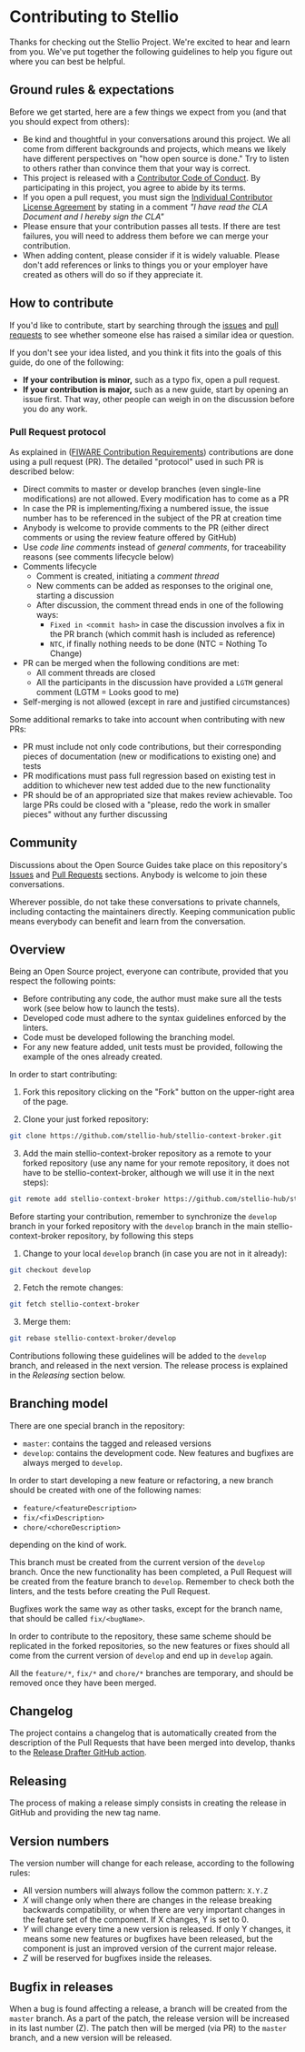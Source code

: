 # Contributing to Stellio

Thanks for checking out the Stellio Project. We're excited to hear and learn from you. We've put together the following
guidelines to help you figure out where you can best be helpful.

## Ground rules & expectations

Before we get started, here are a few things we expect from you (and that you should expect from others):

-   Be kind and thoughtful in your conversations around this project. We all come from different backgrounds and
    projects, which means we likely have different perspectives on "how open source is done." Try to listen to others
    rather than convince them that your way is correct.
-   This project is released with a [Contributor Code of Conduct](./CODE_OF_CONDUCT.md). By participating in this
    project, you agree to abide by its terms.
-   If you open a pull request, you must sign the
    [Individual Contributor License Agreement](https://fiware.github.io/contribution-requirements/individual-cla.pdf) by
    stating in a comment _"I have read the CLA Document and I hereby sign the CLA"_
-   Please ensure that your contribution passes all tests. If there are test failures, you will need to address them
    before we can merge your contribution.
-   When adding content, please consider if it is widely valuable. Please don't add references or links to things you or
    your employer have created as others will do so if they appreciate it.

## How to contribute

If you'd like to contribute, start by searching through the [issues](https://github.com/stellio-hub/stellio-context-broker/issues) and
[pull requests](https://github.com/stellio-hub/stellio-context-broker/pulls) to see whether someone else has raised a similar idea or
question.

If you don't see your idea listed, and you think it fits into the goals of this guide, do one of the following:

-   **If your contribution is minor,** such as a typo fix, open a pull request.
-   **If your contribution is major,** such as a new guide, start by opening an issue first. That way, other people can
    weigh in on the discussion before you do any work.

### Pull Request protocol

As explained in ([FIWARE Contribution Requirements](https://fiware-requirements.readthedocs.io/en/latest))
contributions are done using a pull request (PR). The detailed "protocol" used in such PR is described below:

* Direct commits to master or develop branches (even single-line modifications) are not allowed. Every modification has to come as a PR
* In case the PR is implementing/fixing a numbered issue, the issue number has to be referenced in the subject of the PR at creation time
* Anybody is welcome to provide comments to the PR (either direct comments or using the review feature offered by GitHub)
* Use *code line comments* instead of *general comments*, for traceability reasons (see comments lifecycle below)
* Comments lifecycle
    * Comment is created, initiating a *comment thread*
    * New comments can be added as responses to the original one, starting a discussion
    * After discussion, the comment thread ends in one of the following ways:
        * `Fixed in <commit hash>` in case the discussion involves a fix in the PR branch (which commit hash is
          included as reference)
        * `NTC`, if finally nothing needs to be done (NTC = Nothing To Change)
* PR can be merged when the following conditions are met:
    * All comment threads are closed
    * All the participants in the discussion have provided a `LGTM` general comment (LGTM = Looks good to me)
* Self-merging is not allowed (except in rare and justified circumstances)

Some additional remarks to take into account when contributing with new PRs:

* PR must include not only code contributions, but their corresponding pieces of documentation (new or modifications to existing one) and tests
* PR modifications must pass full regression based on existing test in addition to whichever new test added due to the new functionality
* PR should be of an appropriated size that makes review achievable. Too large PRs could be closed with a "please, redo the work in smaller pieces" without any further discussing

## Community

Discussions about the Open Source Guides take place on this repository's
[Issues](https://github.com/stellio-hub/stellio-context-broker/issues) and [Pull Requests](https://github.com/stellio-hub/stellio-context-broker/pulls)
sections. Anybody is welcome to join these conversations.

Wherever possible, do not take these conversations to private channels, including contacting the maintainers directly.
Keeping communication public means everybody can benefit and learn from the conversation.

## Overview

Being an Open Source project, everyone can contribute, provided that you respect the following points:

-   Before contributing any code, the author must make sure all the tests work (see below how to launch the tests).
-   Developed code must adhere to the syntax guidelines enforced by the linters.
-   Code must be developed following the branching model.
-   For any new feature added, unit tests must be provided, following the example of the ones already created.

In order to start contributing:

1. Fork this repository clicking on the "Fork" button on the upper-right area of the page.

2. Clone your just forked repository:

```bash
git clone https://github.com/stellio-hub/stellio-context-broker.git
```

3. Add the main stellio-context-broker repository as a remote to your forked repository (use any name for your remote
   repository, it does not have to be stellio-context-broker, although we will use it in the next steps):

```bash
git remote add stellio-context-broker https://github.com/stellio-hub/stellio-context-broker.git
```

Before starting your contribution, remember to synchronize the `develop` branch in your forked repository with the
`develop` branch in the main stellio-context-broker repository, by following this steps

1. Change to your local `develop` branch (in case you are not in it already):

```bash
git checkout develop
```

2. Fetch the remote changes:

```bash
git fetch stellio-context-broker
```

3. Merge them:

```bash
git rebase stellio-context-broker/develop
```

Contributions following these guidelines will be added to the `develop` branch, and released in the next version. The
release process is explained in the _Releasing_ section below.

## Branching model

There are one special branch in the repository:

-   `master`: contains the tagged and released versions
-   `develop`: contains the development code. New features and bugfixes are always merged to `develop`.

In order to start developing a new feature or refactoring, a new branch should be created with one of the following
names:

-   `feature/<featureDescription>`
-   `fix/<fixDescription>`
-   `chore/<choreDescription>`

depending on the kind of work.

This branch must be created from the current version of the `develop` branch. Once the new functionality has been
completed, a Pull Request will be created from the feature branch to `develop`. Remember to check both the linters, and
the tests before creating the Pull Request.

Bugfixes work the same way as other tasks, except for the branch name, that should be called `fix/<bugName>`.

In order to contribute to the repository, these same scheme should be replicated in the forked repositories, so the new
features or fixes should all come from the current version of `develop` and end up in `develop` again.

All the `feature/*`, `fix/*` and `chore/*` branches are temporary, and should be removed once they have been merged.

## Changelog

The project contains a changelog that is automatically created from the description of the Pull Requests that have been
merged into develop, thanks to the [Release Drafter GitHub action](https://github.com/marketplace/actions/release-drafter).

## Releasing

The process of making a release simply consists in creating the release in GitHub and providing the new tag name.

## Version numbers

The version number will change for each release, according to the following rules:

-   All version numbers will always follow the common pattern: `X.Y.Z`
-   _X_ will change only when there are changes in the release breaking backwards compatibility, or when there are very
    important changes in the feature set of the component. If X changes, Y is set to 0.
-   _Y_ will change every time a new version is released. If only Y changes, it means some new features or bugfixes have
    been released, but the component is just an improved version of the current major release.
-   _Z_ will be reserved for bugfixes inside the releases.

## Bugfix in releases

When a bug is found affecting a release, a branch will be created from the `master` branch. As a part of
the patch, the release version will be increased in its last number (Z). The patch then will be merged (via PR) to the
`master` branch, and a new version will be released.
